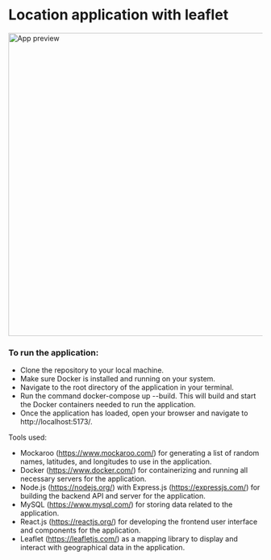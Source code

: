 # Location application with leaflet

<img src='https://upload.cc/i1/2023/03/28/5Hr41N.jpeg' alt='App preview' width='600px' />

### To run the application:

- Clone the repository to your local machine.
- Make sure Docker is installed and running on your system.
- Navigate to the root directory of the application in your terminal.
- Run the command docker-compose up --build. This will build and start the Docker containers needed to run the application.
- Once the application has loaded, open your browser and navigate to http://localhost:5173/.

Tools used:

- Mockaroo (https://www.mockaroo.com/) for generating a list of random names, latitudes, and longitudes to use in the application.
- Docker (https://www.docker.com/) for containerizing and running all necessary servers for the application.
- Node.js (https://nodejs.org/) with Express.js (https://expressjs.com/) for building the backend API and server for the application.
- MySQL (https://www.mysql.com/) for storing data related to the application.
- React.js (https://reactjs.org/) for developing the frontend user interface and components for the application.
- Leaflet (https://leafletjs.com/) as a mapping library to display and interact with geographical data in the application.
